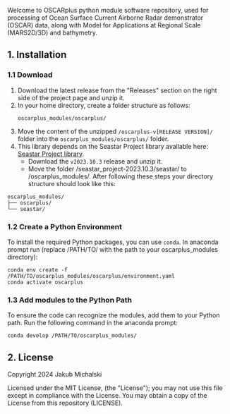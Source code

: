 Welcome to OSCARplus python module software repository, used for processing of Ocean Surface Current Airborne Radar demonstrator (OSCAR) data, along with Model for Applications at Regional Scale (MARS2D/3D) and bathymetry.

## 1. Installation
### 1.1 Download
1. Download the latest release from the "Releases" section on the right side of the project page and unzip it.
2. In your home directory, create a folder structure as follows:
   ```
   oscarplus_modules/oscarplus/
   ```
3. Move the content of the unzipped `/oscarplus-v[RELEASE VERSION]/` folder into the `oscarplus_modules/oscarplus/` folder.
4. This library depends on the Seastar Project library available here: [Seastar Project library](https://github.com/ACHMartin/seastar_project).
   - Download the `v2023.10.3` release and unzip it.
   - Move the folder /seastar_project-2023.10.3/seastar/ to /oscarplus_modules/.
After following these steps your directory structure should look like this:
```
oscarplus_modules/
├── oscarplus/
└── seastar/
```
### 1.2 Create a Python Environment
To install the required Python packages, you can use `conda`. In anaconda prompt run (replace /PATH/TO/ with the path to your oscarplus_modules directory):
```
conda env create -f /PATH/TO/oscarplus_modules/oscarplus/environment.yaml
conda activate oscarplus
```
### 1.3 Add modules to the Python Path
To ensure the code can recognize the modules, add them to your Python path. Run the following command in the anaconda prompt:
```
conda develop /PATH/TO/oscarplus_modules/
```
## 2. License
Copyright 2024 Jakub Michalski

Licensed under the MIT License, (the "License"); you may not 
use this file except in compliance with the License. You may obtain a copy of 
the License from this repository (LICENSE).
